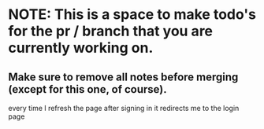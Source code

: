 # NOTE: This is a space to make todo's for the pr / branch that you are currently working on. 
Make sure to remove all notes before merging (except for this one, of course).
----------------------------------------------------------------------------------------------------
every time I refresh the page after signing in it redirects me to the login page
